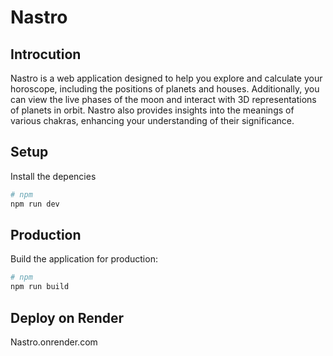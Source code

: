 # Nastro

## Introcution
Nastro is a web application designed to help you explore and calculate your horoscope, including the positions of planets and houses. Additionally, you can view the live phases of the moon and interact with 3D representations of planets in orbit. Nastro also provides insights into the meanings of various chakras, enhancing your understanding of their significance.

## Setup
Install the depencies

```bash
# npm
npm run dev

```

## Production
Build the application for production:

```bash
# npm
npm run build

```

## Deploy on Render
Nastro.onrender.com